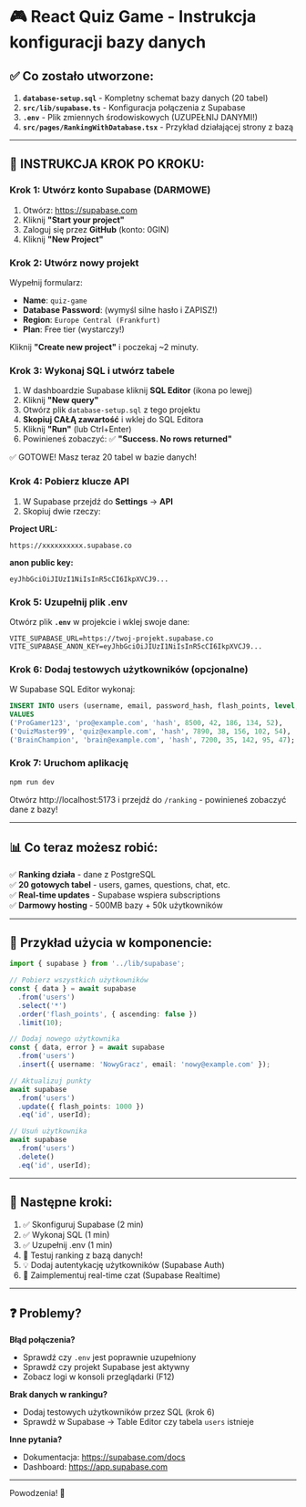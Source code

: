 # 🎮 React Quiz Game - Instrukcja konfiguracji bazy danych

## ✅ Co zostało utworzone:

1. **`database-setup.sql`** - Kompletny schemat bazy danych (20 tabel)
2. **`src/lib/supabase.ts`** - Konfiguracja połączenia z Supabase
3. **`.env`** - Plik zmiennych środowiskowych (UZUPEŁNIJ DANYMI!)
4. **`src/pages/RankingWithDatabase.tsx`** - Przykład działającej strony z bazą

---

## 🚀 INSTRUKCJA KROK PO KROKU:

### Krok 1: Utwórz konto Supabase (DARMOWE)

1. Otwórz: https://supabase.com
2. Kliknij **"Start your project"**
3. Zaloguj się przez **GitHub** (konto: 0GIN)
4. Kliknij **"New Project"**

### Krok 2: Utwórz nowy projekt

Wypełnij formularz:
- **Name**: `quiz-game`
- **Database Password**: (wymyśl silne hasło i ZAPISZ!)
- **Region**: `Europe Central (Frankfurt)`
- **Plan**: Free tier (wystarczy!)

Kliknij **"Create new project"** i poczekaj ~2 minuty.

### Krok 3: Wykonaj SQL i utwórz tabele

1. W dashboardzie Supabase kliknij **SQL Editor** (ikona po lewej)
2. Kliknij **"New query"**
3. Otwórz plik `database-setup.sql` z tego projektu
4. **Skopiuj CAŁĄ zawartość** i wklej do SQL Editora
5. Kliknij **"Run"** (lub Ctrl+Enter)
6. Powinieneś zobaczyć: ✅ **"Success. No rows returned"**

✅ GOTOWE! Masz teraz 20 tabel w bazie danych!

### Krok 4: Pobierz klucze API

1. W Supabase przejdź do **Settings** → **API**
2. Skopiuj dwie rzeczy:

**Project URL:**
```
https://xxxxxxxxxx.supabase.co
```

**anon public key:**
```
eyJhbGciOiJIUzI1NiIsInR5cCI6IkpXVCJ9...
```

### Krok 5: Uzupełnij plik .env

Otwórz plik **`.env`** w projekcie i wklej swoje dane:

```env
VITE_SUPABASE_URL=https://twoj-projekt.supabase.co
VITE_SUPABASE_ANON_KEY=eyJhbGciOiJIUzI1NiIsInR5cCI6IkpXVCJ9...
```

### Krok 6: Dodaj testowych użytkowników (opcjonalne)

W Supabase SQL Editor wykonaj:

```sql
INSERT INTO users (username, email, password_hash, flash_points, level, total_games_played, total_wins, total_losses) 
VALUES 
('ProGamer123', 'pro@example.com', 'hash', 8500, 42, 186, 134, 52),
('QuizMaster99', 'quiz@example.com', 'hash', 7890, 38, 156, 102, 54),
('BrainChampion', 'brain@example.com', 'hash', 7200, 35, 142, 95, 47);
```

### Krok 7: Uruchom aplikację

```powershell
npm run dev
```

Otwórz http://localhost:5173 i przejdź do `/ranking` - powinieneś zobaczyć dane z bazy!

---

## 📊 Co teraz możesz robić:

✅ **Ranking działa** - dane z PostgreSQL  
✅ **20 gotowych tabel** - users, games, questions, chat, etc.  
✅ **Real-time updates** - Supabase wspiera subscriptions  
✅ **Darmowy hosting** - 500MB bazy + 50k użytkowników  

---

## 🔧 Przykład użycia w komponencie:

```typescript
import { supabase } from '../lib/supabase';

// Pobierz wszystkich użytkowników
const { data } = await supabase
  .from('users')
  .select('*')
  .order('flash_points', { ascending: false })
  .limit(10);

// Dodaj nowego użytkownika
const { data, error } = await supabase
  .from('users')
  .insert({ username: 'NowyGracz', email: 'nowy@example.com' });

// Aktualizuj punkty
await supabase
  .from('users')
  .update({ flash_points: 1000 })
  .eq('id', userId);

// Usuń użytkownika
await supabase
  .from('users')
  .delete()
  .eq('id', userId);
```

---

## 🎯 Następne kroki:

1. ✅ Skonfiguruj Supabase (2 min)
2. ✅ Wykonaj SQL (1 min)
3. ✅ Uzupełnij .env (1 min)
4. 🚀 Testuj ranking z bazą danych!
5. 💡 Dodaj autentykację użytkowników (Supabase Auth)
6. 💬 Zaimplementuj real-time czat (Supabase Realtime)

---

## ❓ Problemy?

**Błąd połączenia?**
- Sprawdź czy `.env` jest poprawnie uzupełniony
- Sprawdź czy projekt Supabase jest aktywny
- Zobacz logi w konsoli przeglądarki (F12)

**Brak danych w rankingu?**
- Dodaj testowych użytkowników przez SQL (krok 6)
- Sprawdź w Supabase → Table Editor czy tabela `users` istnieje

**Inne pytania?**
- Dokumentacja: https://supabase.com/docs
- Dashboard: https://app.supabase.com

---

Powodzenia! 🚀
